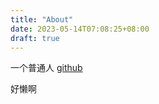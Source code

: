 ```yaml
---
title: "About"
date: 2023-05-14T07:08:25+08:00
draft: true
---
```


一个普通人
[github][github]

[github]: https://github.com/wenwen12345

好懒啊